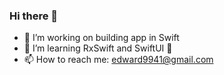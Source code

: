 ### Hi there 👋

- 🔭 I’m working on building app in Swift
- 🌱 I’m learning RxSwift and SwiftUI 🤔
- 📫 How to reach me: edward9941@gmail.com
